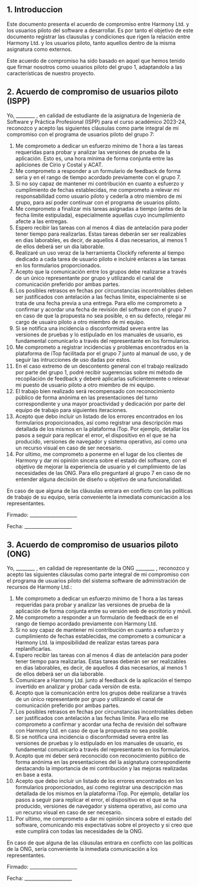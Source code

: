 ## 1. Introduccion

Este documento presenta el acuerdo de compromiso entre Harmony Ltd. y los usuarios piloto del software a desarrollar. Es por tanto el objetivo de este documento registrar las clausulas 
y condiciones que rigen la relación entre Harmony Ltd. y los usuarios piloto, tanto aquellos dentro de la misma asignatura como externos.

Este acuerdo de compromiso ha sido basado en aquel que hemos tenido que firmar nosotros como usuarios piloto del grupo 1, adaptandolo a las características de nuestro proyecto.

## 2. Acuerdo de compromiso de usuarios piloto (ISPP)

Yo, ________ , en calidad de estudiante de la asignatura de Ingeniería de
Software y Práctica Profesional (ISPP) para el curso académico 2023-24, reconozco y acepto las
siguientes cláusulas como parte integral de mi compromiso con el programa de usuarios piloto del
grupo 7:
1. Me comprometo a dedicar un esfuerzo mínimo de 1 hora a las tareas requeridas para
probar y analizar las versiones de prueba de la aplicación. Esto es, una hora mínima de forma
conjunta entre las apliciones de Cirio y Costal y ACAT.
2. Me comprometo a responder a un formulario de feedback de forma seria y en el rango de
tiempo acordado previamente con el grupo 7.
3. Si no soy capaz de mantener mi contribución en cuanto a esfuerzo y cumplimiento de fechas
establecidas, me comprometo a relevar mi responsabilidad como usuario piloto y
cederla a otro miembro de mi grupo, para así poder continuar con el programa de usuarios
piloto.
4. Me comprometo a finalizar mis tareas asignadas a tiempo (antes de la fecha límite
estipulada), especialmente aquellas cuyo incumplimiento afecte a las entregas.
5. Espero recibir las tareas con al menos 4 días de antelación para poder tener tiempo para
realizarlas. Estas tareas deberán ser ser realizables en dias laborables, es decir, de aquellos
4 dias necesarios, al menos 1 de ellos deberá ser un dia laborable.
6. Realizaré un uso veraz de la herramienta Clockify referente al tiempo dedicado a cada
tarea de usuario piloto e incluiré enlaces a las tareas en los formularios proporcionados.
7. Acepto que la comunicación entre los grupos debe realizarse a través de un único
representante por grupo y utilizando el canal de comunicación preferido por ambas partes.
8. Los posibles retrasos en fechas por circunstancias incontrolables deben ser justificados
con antelación a las fechas límite, especialmente si se trata de una fecha previa a una
entrega. Para ello me comprometo a confirmar y acordar una fecha de revisión del software
con el grupo 7 en caso de que la propuesta no sea posible, o en su defecto, relegar mi
cargo de usuairo piloto a otro miembro de mi equipo.
9. Si se notifica una incidencia o disconformidad severa entre las versiones de pruebas y
lo estipulado en los manuales de usuario, es fundamental comunicarlo a través del
representante en los formularios.
10. Me comprometo a registrar incidencias y problemas encontrados en la plataforma de iTop
facilitada por el grupo 7 junto al manual de uso, y de seguir las intrucciones de uso dadas
por estos.
10. En el caso extremo de un descontento general con el trabajo realizado por parte del grupo
1, podré recibir sugerencias sobre mi método de recopilación de feedback y deberé
aplicarlas suficientemente o relevar mi puesto de usuario piloto a otro miembro de mi equipo.
12. El trabajo bien realizado será recompensado con reconocimiento público de forma
anónima en las presentaciones del turno correspondiente y una mayor proactividad y
dedicación por parte del equipo de trabajo para siguientes iteraciones.
13. Acepto que debo incluir un listado de los errores encontrados en los formularios proporcionados,
así como registrar una descripción mas detallada de los mismos en la plataforma iTop. Por ejemplo,
detallar los pasos a seguir para replicar el error, el dispositivo en el que se ha producido, versiones
de navegador y sistema operativo, así como una un recurso visual en caso de ser necesario.
14. Por ultimo, me comprometo a ponerme en el lugar de los clientes de Harmony y dar mi opinión
sincera sobre el estado del software, con el objetivo de mejorar la experiencia de usuario y el cumplimiento
de las necesidades de las ONG. Para ello preguntaré al grupo 7 en caso de no entender alguna decisión de diseño
u objetivo de una funcionalidad.

En caso de que alguna de las cláusulas entrara en conflicto
con las políticas de trabajo de su equipo, sería conveniente
la inmediata comunicación a los representantes.

Firmado: ____________________

Fecha: ____________________


## 3. Acuerdo de compromiso de usuarios piloto (ONG)

Yo, ________ , en calidad de representante de la ONG ________ , reconozco y acepto las
siguientes cláusulas como parte integral de mi compromiso con el programa de usuarios piloto del
sistema software de administración de recursos de Harmony Ltd.:

1. Me comprometo a dedicar un esfuerzo mínimo de 1 hora a las tareas requeridas para
probar y analizar las versiones de prueba de la aplicación de forma conjunta entre
su versión web de escritorio y móvil.
2. Me comprometo a responder a un formulario de feedback de en el rango de
tiempo acordado previamente con Harmony Ltd.
3. Si no soy capaz de mantener mi contribución en cuanto a esfuerzo y cumplimiento de fechas
establecidas, me comprometo a comunicar a Harmony Ltd. la imposibilidad de realizar estas tareas
para replanificarlas.
4. Espero recibir las tareas con al menos 4 días de antelación para poder tener tiempo para
realizarlas. Estas tareas deberán ser ser realizables en dias laborables, es decir, de aquellos
4 dias necesarios, al menos 1 de ellos deberá ser un dia laborable.
5. Comunicare a Harmony Ltd. junto al feedback de la aplicación el tiempo invertido en analizar
y probar cada versión de esta.
6. Acepto que la comunicación entre los grupos debe realizarse a través de un único
representante por grupo y utilizando el canal de comunicación preferido por ambas partes.
7. Los posibles retrasos en fechas por circunstancias incontrolables deben ser justificados
con antelación a las fechas límite. Para ello me comprometo a confirmar y acordar una fecha de 
revisión del software con Harmony Ltd. en caso de que la propuesta no sea posible.
8. Si se notifica una incidencia o disconformidad severa entre las versiones de pruebas y
lo estipulado en los manuales de usuario, es fundamental comunicarlo a través del
representante en los formularios.
9. Acepto que mi deber será reconocido con reconocimiento público de forma
anónima en las presentaciones del la asignatura correspondiente destacando la importancia de mi
contribución y las mejoras realizadas en base a esta.
10. Acepto que debo incluir un listado de los errores encontrados en los formularios proporcionados,
así como registrar una descripción mas detallada de los mismos en la plataforma iTop. Por ejemplo,
detallar los pasos a seguir para replicar el error, el dispositivo en el que se ha producido, versiones
de navegador y sistema operativo, así como una un recurso visual en caso de ser necesario.
11. Por ultimo, me comprometo a dar mi opinión sincera sobre el estado del software, comunicando
mis expectativas sobre el proyecto y si creo que este cumplirá con todas las necesidades de la ONG.

En caso de que alguna de las cláusulas entrara en conflicto
con las políticas de la ONG, sería conveniente
la inmediata comunicación a los representantes.

Firmado: ____________________

Fecha: ____________________
